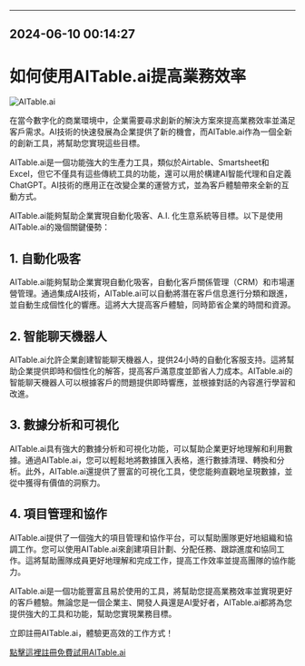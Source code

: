 

---------------------------------------------
2024-06-10 00:14:27
---------------------------------------------

# 如何使用AITable.ai提高業務效率

![AITable.ai](https://www.example.com/images/aitable.png)

在當今數字化的商業環境中，企業需要尋求創新的解決方案來提高業務效率並滿足客戶需求。AI技術的快速發展為企業提供了新的機會，而AITable.ai作為一個全新的創新工具，將幫助您實現這些目標。

AITable.ai是一個功能強大的生產力工具，類似於Airtable、Smartsheet和Excel，但它不僅具有這些傳統工具的功能，還可以用於構建AI智能代理和自定義ChatGPT。AI技術的應用正在改變企業的運營方式，並為客戶體驗帶來全新的互動方式。

AITable.ai能夠幫助企業實現自動化吸客、A.I. 化生意系統等目標。以下是使用AITable.ai的幾個關鍵優勢：

## 1. 自動化吸客

AITable.ai能夠幫助企業實現自動化吸客，自動化客戶關係管理（CRM）和市場運營管理。通過集成AI技術，AITable.ai可以自動將潛在客戶信息進行分類和跟進，並自動生成個性化的響應。這將大大提高客戶體驗，同時節省企業的時間和資源。

## 2. 智能聊天機器人

AITable.ai允許企業創建智能聊天機器人，提供24小時的自動化客服支持。這將幫助企業提供即時和個性化的解答，提高客戶滿意度並節省人力成本。AITable.ai的智能聊天機器人可以根據客戶的問題提供即時響應，並根據對話的內容進行學習和改進。

## 3. 數據分析和可視化

AITable.ai具有強大的數據分析和可視化功能，可以幫助企業更好地理解和利用數據。通過AITable.ai，您可以輕鬆地將數據匯入表格，進行數據清理、轉換和分析。此外，AITable.ai還提供了豐富的可視化工具，使您能夠直觀地呈現數據，並從中獲得有價值的洞察力。

## 4. 項目管理和協作

AITable.ai提供了一個強大的項目管理和協作平台，可以幫助團隊更好地組織和協調工作。您可以使用AITable.ai來創建項目計劃、分配任務、跟踪進度和協同工作。這將幫助團隊成員更好地理解和完成工作，提高工作效率並提高團隊的協作能力。

AITable.ai是一個功能豐富且易於使用的工具，將幫助您提高業務效率並實現更好的客戶體驗。無論您是一個企業主、開發人員還是AI愛好者，AITable.ai都將為您提供強大的工具和功能，幫助您實現業務目標。

立即註冊AITable.ai，體驗更高效的工作方式！

[點擊這裡註冊免費試用AITable.ai](https://www.example.com)